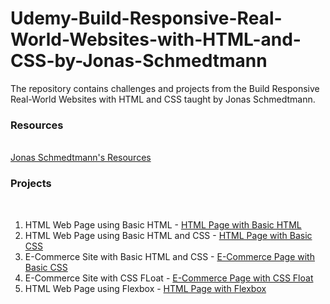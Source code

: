 # Udemy-Build-Responsive-Real-World-Websites-with-HTML-and-CSS-by-Jonas-Schmedtmann
The repository contains challenges and projects from the Build Responsive Real-World Websites with HTML and CSS taught by Jonas Schmedtmann.

### Resources
<br>
<a href="https://codingheroes.io/resources/">Jonas Schmedtmann's Resources</a>

### Projects
<br>

<ol>
 <li> HTML Web Page using Basic HTML -  <a href="https://sclauguico.github.io/html-page-basic-html/">HTML Page with Basic HTML</a>
 <li> HTML Web Page using Basic HTML and CSS - <a href="https://sclauguico.github.io/html-page-basic-css/">HTML Page with Basic CSS</a>
 <li> E-Commerce Site with Basic HTML and CSS - <a href="https://sclauguico.github.io/ecommerce-converse-basic-html-css/">E-Commerce Page with Basic CSS</a>
 <li> E-Commerce Site with CSS FLoat - <a href="https://sclauguico.github.io/e-commerce-CSS-float/">E-Commerce Page with CSS Float</a>
 <li> HTML Web Page using Flexbox - <a href="https://sclauguico.github.io/html-page-flexbox/">HTML Page with Flexbox</a>
</ol>
